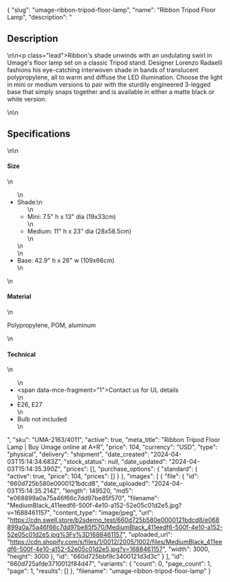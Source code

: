 {
  "slug": "umage-ribbon-tripod-floor-lamp",
  "name": "Ribbon Tripod Floor Lamp",
  "description": "<h2>Description</h2>\n<!-- split -->\n<p class=\"lead\">Ribbon's shade unwinds with an undulating swirl in Umage's floor lamp set on a classic Tripod stand. Designer Lorenzo Radaelli fashions his eye-catching interwoven shade in bands of translucent polypropylene, all to warm and diffuse the LED illumination. Choose the light in mini or medium versions to pair with the sturdily engineered 3-legged base that simply snaps together and is available in either a matte black or white version. </p>\n<!-- split -->\n<h2>Specifications</h2>\n<!-- split -->\n<h4>Size</h4>\n<ul>\n<li>Shade:\n<ul>\n<li>Mini: 7.5\" h x 13\" dia (19x33cm)</li>\n<li>Medium: 11\" h x 23\" dia (28x58.5cm)</li>\n</ul>\n</li>\n<li>Base: 42.9\" h x 26\" w (109x66cm)</li>\n</ul>\n<h4>Material</h4>\n<p>Polypropylene, POM, aluminum</p>\n<h4>Technical</h4>\n<ul>\n<li><span data-mce-fragment=\"1\">Contact us for UL details</span></li>\n<li>E26, E27</li>\n<li>Bulb not included</li>\n</ul>",
  "sku": "UMA-2163/4011",
  "active": true,
  "meta_title": "Ribbon Tripod Floor Lamp | Buy Umage online at A+R",
  "price": 104,
  "currency": "USD",
  "type": "physical",
  "delivery": "shipment",
  "date_created": "2024-04-03T15:14:34.683Z",
  "stock_status": null,
  "date_updated": "2024-04-03T15:14:35.390Z",
  "prices": [],
  "purchase_options": {
    "standard": {
      "active": true,
      "price": 104,
      "prices": []
    }
  },
  "images": [
    {
      "file": {
        "id": "660d725b580e0000121bdcd8",
        "date_uploaded": "2024-04-03T15:14:35.214Z",
        "length": 149520,
        "md5": "e068899a0a75a46f66c7dd97be85f570",
        "filename": "MediumBlack_411eedf6-500f-4e10-a152-52e05c01d2e5.jpg?v=1688461157",
        "content_type": "image/jpeg",
        "url": "https://cdn.swell.store/b2sdemo_test/660d725b580e0000121bdcd8/e068899a0a75a46f66c7dd97be85f570/MediumBlack_411eedf6-500f-4e10-a152-52e05c01d2e5.jpg%3Fv%3D1688461157",
        "uploaded_url": "https://cdn.shopify.com/s/files/1/0012/2005/1002/files/MediumBlack_411eedf6-500f-4e10-a152-52e05c01d2e5.jpg?v=1688461157",
        "width": 3000,
        "height": 3000
      },
      "id": "660d725bbf9c3400121d3d3c"
    }
  ],
  "id": "660d725afde3710012f84d47",
  "variants": {
    "count": 0,
    "page_count": 1,
    "page": 1,
    "results": []
  },
  "filename": "umage-ribbon-tripod-floor-lamp"
}